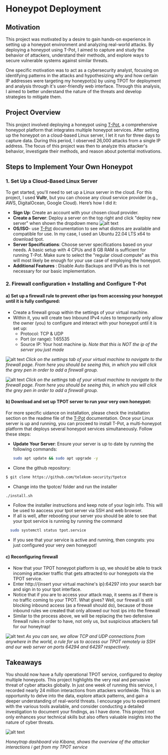 # Honeypot Deployment

## Motivation
 This project was motivated by a desire to gain hands-on experience in setting up a honeypot environment and analyzing real-world attacks. By deploying a honeypot using T-Pot, I aimed to capture and study the behavior of attackers, understand their methods, and explore ways to secure vulnerable systems against similar threats. 

One specific motivation was to act as a cybersecurity analyst, focusing on identifying patterns in the attacks and hypothesizing why and how certain IP addresses were targeting my honeypot(s) by using TPOT for deployment and analysis through it's user-friendly web interface. Through this analysis, I aimed to better understand the nature of the threats and develop strategies to mitigate them.

## Project Overview
This project involved deploying a honeypot using [T-Pot](https://github.com/telekom-security/tpotce), a comprehensive honeypot platform that integrates multiple honeypot services. After setting up the honeypot on a cloud-based Linux server, I let it run for three days to capture data. During this period, I observed 26,000 attacks from a single IP address. The focus of this project was then to analyze this attacker's behavior, investigate their methods, and reason about potential motivations.

## Steps to Implement Your Own Honeypot

### 1. Set Up a Cloud-Based Linux Server
To get started, you'll need to set up a Linux server in the cloud. For this project, I used **Vultr**, but you can choose any cloud service provider (e.g., AWS, DigitalOcean, Google Cloud). Here’s how I did it:
- **Sign Up**: Create an account with your chosen cloud provider.
- **Create a Server**: Deploy a server on the top right and click "deploy new server" when shown the dropdown menu
  ![alt text](https://github.com/jbqmag/Honeypot-Honeytrap-Analysis/blob/main/pngs/S1.png)
- **OS/ISO**- use  [T-Pot](https://github.com/telekom-security/tpotce) documentation to see what distros are available and compatible for use. In my case, I used an Ubuntu 22.04 LTS x64 to download tpot.
- **Server Specifications**: Choose server specifications based on your needs. A basic setup with 4 CPUs and 8 GB RAM is sufficient for running T-Pot. Make sure to select the "regular cloud compute" as this will most likely be enough for your use case of employing the honeypot.
- **Additional Features** : Disable Auto Backups and IPv6 as this is not necessary for our basic implementation. 



### 2. Firewall configuration + Installing and Configure T-Pot

#### a) Set up a firewall rule to prevent other ips from accessing your honeypot until it is fully configured:

- Create a firewall group within the settings of your virtual machine.
- Within it, you will create two Inbound IPv4 rules to temporarily only allow the owner (you) to configure and interact with your honeypot until it is set up:
  - Protocol: TCP & UDP
  - Port (or range): 1:65535
  - Source IP: Your host machine ip. *Note that this is NOT the ip of the server you just made*

![alt text](https://github.com/jbqmag/Honeypot-Honeytrap-Analysis/blob/main/pngs/S2.png)
*Click on the settings tab of your virtual machine to navigate to the firewall page. From here you should be seeing this, in which you will click the grey pen in order to add a firewall group.*

![alt text](https://github.com/jbqmag/Honeypot-Honeytrap-Analysis/blob/main/pngs/S3.pn)
*Click on the settings tab of your virtual machine to navigate to the firewall page. From here you should be seeing this, in which you will click the grey pen in order to add a firewall group.*
#### b) Download and set up TPOT server to run your very own honeypot: 
For more specific uidance on installation, please check the installation section on the readme file of the [T-Pot](https://github.com/telekom-security/tpotce) documentation.
Once your Linux server is up and running, you can proceed to install T-Pot, a multi-honeypot platform that deploys several honeypot services simultaneously. Follow these steps:
- **Update Your Server**: Ensure your server is up to date by running the following commands:
  ```bash
  sudo apt update && sudo apt upgrade -y
  ```

- Clone the github repository: 
```bash 
$ git clone https://github.com/telekom-security/tpotce
```
- Change into the tpotce/ folder and run the installer 
```bash 
./install.sh
```
- Follow the installer instructions and keep note of your login info. This will be used to aaccess your tpot server via SSH and web browser.
- If all is well, after rebooting your server you should be able to see that your tpot service is running by running the command
```bash
  sudo systemctl status tpot.service
  ```
- If you see that your service is active and running, then congrats: you just configured your very own honeypot!

#### c) Reconfiguring firewall
- Now that your TPOT honeypot platform is up, we should be able to track incoming attacker traffic that gets attracted to our honeypots via the TPOT service. 
- Enter http://{insert your virtual machine's ip}:64297 into your search bar and sign in to your tpot interface.
- Notice that if you are to access your attack map, it seems as if there is no traffic coming to your TPOT. What gives? Well, our firewall is still blocking inbound access (as a firewall should do), because of those inbound rules we created that only allowed our host ips into the firewall
- Similar to the process above, we will be replacing the two defensive firewall rules in order to have, not only us, but suspicious attackers fall for our honeytrap!

![alt text](https://github.com/jbqmag/Honeypot-Honeytrap-Analysis/blob/main/pngs/S4.png)
*As you can see, we allow TCP and UDP connections from anywhere in the world, a rule for us to access our TPOT remotely ia SSH and our web server on ports 64294 and 64297 respectively.*


## Takeaways
You should now have a fully operational TPOT service, configured to deploy multiple honeypots. This project highlights the very real and pervasive threat of cyber attacks globally. In just one week of running this service, I recorded nearly 24 million interactions from attackers worldwide. This is an opportunity to delve into the data, explore attack patterns, and gain a deeper understanding of real-world threats. I encourage you to experiment with the various tools available, and consider conducting a detailed investigation to document your findings, as I have done. This project not only enhances your technical skills but also offers valuable insights into the nature of cyber threats.

 ![alt text](https://github.com/jbqmag/Honeypot-Honeytrap-Analysis/blob/main/pngs/S5.png)

 *Honeytrap dashboard via Kibana, shows the overview of the attacker interactions i get from my TPOT service*
